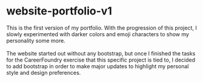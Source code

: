 # website-portfolio-v1

This is the first version of my portfolio. With the progression of this project, I slowly experimented with darker colors and emoji characters to show my personality some more.
<br/>
<br/>
The website started out without any bootstrap, but once I finished the tasks for the CareerFoundry exercise that this specific project is tied to, I decided to add bootstrap in order to make major updates to highlight my personal style and design preferences.

